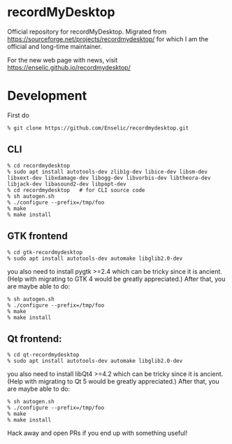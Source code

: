 # recordMyDesktop
Official repository for recordMyDesktop. Migrated from https://sourceforge.net/projects/recordmydesktop/ for which I am the official and long-time maintainer.

For the new web page with news, visit https://enselic.github.io/recordmydesktop/

# Development

First do
```
% git clone https://github.com/Enselic/recordmydesktop.git
```

## CLI

```
% cd recordmydesktop
% sudo apt install autotools-dev zlib1g-dev libice-dev libsm-dev libxext-dev libxdamage-dev libogg-dev libvorbis-dev libtheora-dev libjack-dev libasound2-dev libpopt-dev
% cd recordmydesktop   # for CLI source code
% sh autogen.sh
% ./configure --prefix=/tmp/foo
% make
% make install
```

## GTK frontend
```
% cd gtk-recordmydesktop
% sudo apt install autotools-dev automake libglib2.0-dev
```
you also need to install pygtk >=2.4 which can be tricky since it is ancient. (Help with migrating to GTK 4 would be greatly appreciated.) After that, you are maybe able to do:
```
% sh autogen.sh
% ./configure --prefix=/tmp/foo
% make
% make install
```

## Qt frontend:
```
% cd qt-recordmydesktop
% sudo apt install autotools-dev automake libglib2.0-dev
```
you also need to install libQt4 >=4.2 which can be tricky since it is ancient. (Help with migrating to Qt 5 would be greatly appreciated.) After that, you are maybe able to do:
```
% sh autogen.sh
% ./configure --prefix=/tmp/foo
% make
% make install
```

Hack away and open PRs if you end up with something useful!
